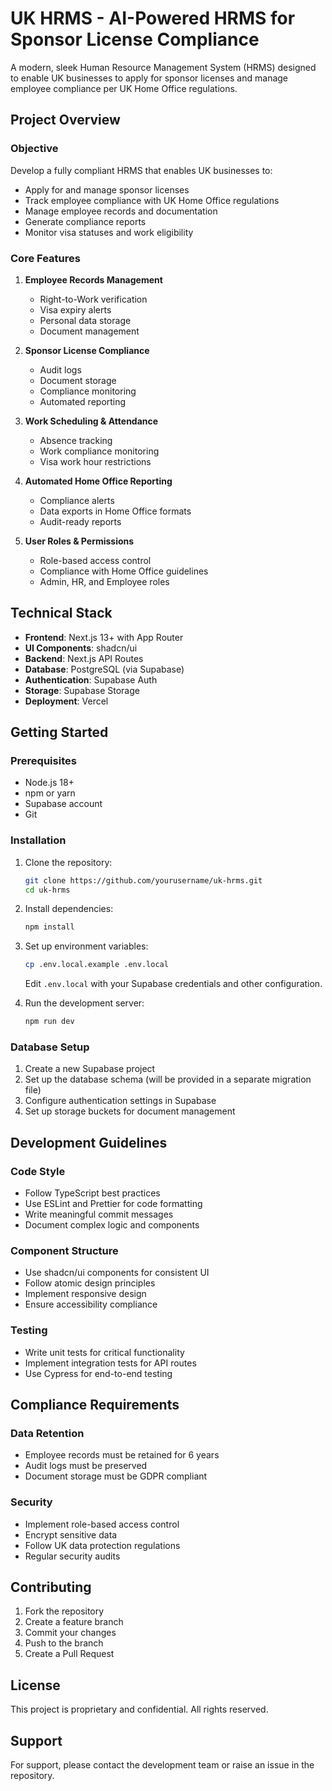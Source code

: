 # UK HRMS - AI-Powered HRMS for Sponsor License Compliance

A modern, sleek Human Resource Management System (HRMS) designed to enable UK businesses to apply for sponsor licenses and manage employee compliance per UK Home Office regulations.

## Project Overview

### Objective
Develop a fully compliant HRMS that enables UK businesses to:
- Apply for and manage sponsor licenses
- Track employee compliance with UK Home Office regulations
- Manage employee records and documentation
- Generate compliance reports
- Monitor visa statuses and work eligibility

### Core Features
1. **Employee Records Management**
   - Right-to-Work verification
   - Visa expiry alerts
   - Personal data storage
   - Document management

2. **Sponsor License Compliance**
   - Audit logs
   - Document storage
   - Compliance monitoring
   - Automated reporting

3. **Work Scheduling & Attendance**
   - Absence tracking
   - Work compliance monitoring
   - Visa work hour restrictions

4. **Automated Home Office Reporting**
   - Compliance alerts
   - Data exports in Home Office formats
   - Audit-ready reports

5. **User Roles & Permissions**
   - Role-based access control
   - Compliance with Home Office guidelines
   - Admin, HR, and Employee roles

## Technical Stack

- **Frontend**: Next.js 13+ with App Router
- **UI Components**: shadcn/ui
- **Backend**: Next.js API Routes
- **Database**: PostgreSQL (via Supabase)
- **Authentication**: Supabase Auth
- **Storage**: Supabase Storage
- **Deployment**: Vercel

## Getting Started

### Prerequisites
- Node.js 18+
- npm or yarn
- Supabase account
- Git

### Installation

1. Clone the repository:
   ```bash
   git clone https://github.com/yourusername/uk-hrms.git
   cd uk-hrms
   ```

2. Install dependencies:
   ```bash
   npm install
   ```

3. Set up environment variables:
   ```bash
   cp .env.local.example .env.local
   ```
   Edit `.env.local` with your Supabase credentials and other configuration.

4. Run the development server:
   ```bash
   npm run dev
   ```

### Database Setup

1. Create a new Supabase project
2. Set up the database schema (will be provided in a separate migration file)
3. Configure authentication settings in Supabase
4. Set up storage buckets for document management

## Development Guidelines

### Code Style
- Follow TypeScript best practices
- Use ESLint and Prettier for code formatting
- Write meaningful commit messages
- Document complex logic and components

### Component Structure
- Use shadcn/ui components for consistent UI
- Follow atomic design principles
- Implement responsive design
- Ensure accessibility compliance

### Testing
- Write unit tests for critical functionality
- Implement integration tests for API routes
- Use Cypress for end-to-end testing

## Compliance Requirements

### Data Retention
- Employee records must be retained for 6 years
- Audit logs must be preserved
- Document storage must be GDPR compliant

### Security
- Implement role-based access control
- Encrypt sensitive data
- Follow UK data protection regulations
- Regular security audits

## Contributing

1. Fork the repository
2. Create a feature branch
3. Commit your changes
4. Push to the branch
5. Create a Pull Request

## License

This project is proprietary and confidential. All rights reserved.

## Support

For support, please contact the development team or raise an issue in the repository.
